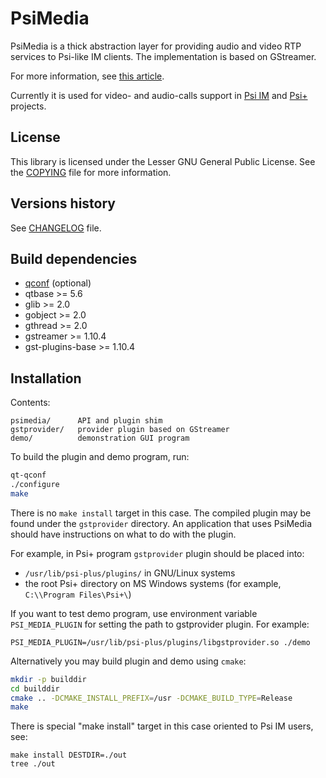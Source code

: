 # PsiMedia

PsiMedia is a thick abstraction layer for providing audio and video RTP services to Psi-like IM clients. The implementation is based on GStreamer.

For more information, see [this article](http://jblog.andbit.net/2008/07/03/introducing-psimedia/).

Currently it is used for video- and audio-calls support in [Psi IM](https://psi-im.org/) and [Psi+](https://psi-plus.com/) projects.

## License

This library is licensed under the Lesser GNU General Public License. See the [COPYING](https://github.com/psi-im/psimedia/blob/master/COPYING) file for more information.

## Versions history

See [CHANGELOG](https://github.com/psi-im/psimedia/blob/master/CHANGELOG) file.

## Build dependencies

* [qconf](https://github.com/psi-plus/qconf) (optional)
* qtbase >= 5.6
* glib >= 2.0
* gobject >= 2.0
* gthread >= 2.0
* gstreamer >= 1.10.4
* gst-plugins-base >= 1.10.4

## Installation

Contents:

```
psimedia/      API and plugin shim
gstprovider/   provider plugin based on GStreamer
demo/          demonstration GUI program
```

To build the plugin and demo program, run:

```sh
qt-qconf
./configure
make
```

There is no `make install` target in this case. The compiled plugin may be found under the `gstprovider` directory. An application that uses PsiMedia should have instructions on what to do with the plugin.

For example, in Psi+ program `gstprovider` plugin should be placed into:

* `/usr/lib/psi-plus/plugins/` in GNU/Linux systems
* the root Psi+ directory on MS Windows systems (for example, `C:\\Program Files\Psi+\`)

If you want to test demo program, use environment variable `PSI_MEDIA_PLUGIN` for setting the path to gstprovider plugin. For example:

```
PSI_MEDIA_PLUGIN=/usr/lib/psi-plus/plugins/libgstprovider.so ./demo
```

Alternatively you may build plugin and demo using `cmake`:

```sh
mkdir -p builddir
cd builddir
cmake .. -DCMAKE_INSTALL_PREFIX=/usr -DCMAKE_BUILD_TYPE=Release
make
```

There is special "make install" target in this case oriented to Psi IM users, see:

```
make install DESTDIR=./out
tree ./out
```

